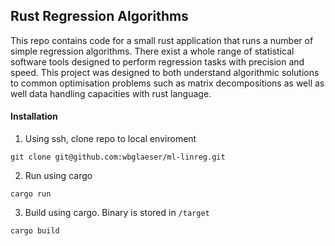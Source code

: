 ## Rust Regression Algorithms

This repo contains code for a small rust application that runs a number of simple
regression algorithms. There exist a whole range of statistical software tools designed
to perform regression tasks with precision and speed. This project was designed to
both understand algorithmic solutions to common optimisation problems such as matrix
decompositions as well as well data handling capacities with rust language.


#### Installation
1. Using ssh, clone repo to local enviroment

`git clone git@github.com:wbglaeser/ml-linreg.git`

2. Run using cargo

`cargo run`

3. Build using cargo. Binary is stored in `/target`

`cargo build`
